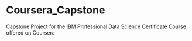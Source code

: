 # Coursera_Capstone
Capstone Project for the IBM Professional Data Science Certificate Course offered on Coursera
